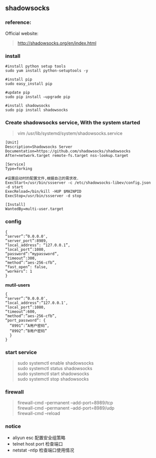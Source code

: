 ## shadowsocks

### reference:

Official website: 
> http://shadowsocks.org/en/index.html


### install 

```
#install python setup tools
sudo yum install python-setuptools -y

#install pip
sudo easy_install pip

#update pip
sudo pip install –upgrade pip

#install shadowsocks
sudo pip install shadowsocks
```

### Create shadowsocks service, With the system started
> vim /usr/lib/systemd/system/shadowsocks.service

```
[Unit]
Description=Shadowsocks Server
Documentation=https://github.com/shadowsocks/shadowsocks
After=network.target remote-fs.target nss-lookup.target

[Service]
Type=forking

#设置启动时的配置文件,根据自己的需求改.
ExecStart=/usr/bin/ssserver -c /etc/shadowsocks-libev/config.json
-d start
ExecReload=/bin/kill -HUP $MAINPID
ExecStop=/usr/bin/ssserver -d stop

[Install]
WantedBy=multi-user.target
```

### config 
```
{
“server”:”0.0.0.0″,         
“server_port”:8989,
“local_address”: “127.0.0.1”,
“local_port”:1080,
“password”:”mypassword”,
“timeout”:300,
“method”:”aes-256-cfb”,
“fast_open”: false,
“workers”: 1
}
```

**mutil-users**
```
{
“server”:”0.0.0.0″,
“local_address”:”127.0.0.1″,
“local_port”:1080,
“timeout”:600,
“method”:”aes-256-cfb”,
“port_password”: {
  “8991”:”A用户密码”,
  “8992”:”B用户密码”
  }
}
```

### start service 
> sudo systemctl enable shadowsocks  
> sudo systemctl status shadowsocks  
> sudo systemctl start shadowsocks  
> sudo systemctl stop shadowsocks  

### firewall 
> firewall-cmd –permanent –add-port=8989/tcp  
> firewall-cmd –permanent –add-port=8989/udp  
> firewall-cmd –reload

### notice
* aliyun esc 配置安全组策略
* telnet host port 检查端口
* netstat -ntlp 检查端口使用情况





